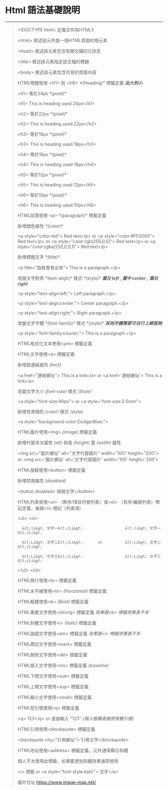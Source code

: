 # Html 語法基礎說明
* * *
> &lt;!DOCTYPE html&gt;  定義文件為HTML5
>
> &lt;html&gt;  敘述該元件是一個HTML頁面的根元素
>
>  &lt;head&gt;  敘述該元素包含有關文檔的元信息
>
>  &lt;title&gt;  敘述該元素指定該文檔的標題
>
>  &lt;body&gt;  敘述該元素包含可見的頁面內容
>
>  HTML標題使用 &lt;H1&gt;  到 &lt;H6&gt;  \*(Heading)\* 標籤定義 ***由大到小***
>
>  &lt;h1&gt;  等於24px \*(pixel)\*
>     
>  &lt;h1&gt; This is heading used 24px&lt;/h1&gt; 
>
>  &lt;h2&gt;  等於22px \*(pixel)\*      
>
>  &lt;h2&gt; This is heading used 22px&lt;/h2&gt; 
>
>  &lt;h3&gt;  等於18px \*(pixel)\*      
>
>  &lt;h3&gt; This is heading used 18px&lt;/h3&gt; 
>
>  &lt;h4&gt;  等於16px \*(pixel)\*      
>
>  &lt;h4&gt; This is heading used 16px&lt;/h4&gt;
> 
>  &lt;h5&gt;  等於12px \*(pixel)\*     
>
>  &lt;h5&gt; This is heading used 12px&lt;/h5&gt;
> 
>  &lt;h6&gt;  等於10px \*(pixel)\*
>
>  &lt;h6&gt; This is heading used 10px&lt;/h6&gt; 
> 
>  HTML段落使用 &lt;p&gt; \*(paragraph)\* 標籤定義
>
>  新增顏色屬性 \*(color)\*
>
>  &lt;p style="color:red"&gt; Red text&lt;/p&gt;  or &lt;p style="color:#FF0000"&gt; Red text&lt;/p&gt;  or &lt;p style="color:rgb(255,0,0)"&gt; Red text&lt;/p&gt;  or &lt;p style="color:rgba(255,0,0,1)"&gt; Red text&lt;/p&gt;
> 
>  新增標題文字 \*(title)\*
>
>  &lt;p title="指我會冒出來"&gt; This is a paragraph.&lt;/p&gt; 
>
>  改變文字對齊 \*(text-aligh)\* 樣式 \*(style)\* ***置左 left , 置中 center , 置右 right***
>
>  &lt;p style="text-align:left;"&gt; Left paragraph.&lt;/p&gt; 
>
>  &lt;p style="text-align:center;"&gt; Center paragraph.&lt;/p&gt;
> 
>  &lt;p style="text-align:right;"&gt; Right paragraph.&lt;/p&gt; 
>
>  改變文字字體 \*(font-family)\* 樣式 \*(style)\* ***其他字體需要可自行上網查詢***
>
>  &lt;p style="font-family:courier;"&gt; This is a paragraph.&lt;/p&gt; 
>  
>  HTML格式化文本使用&lt;pre&gt; 標籤定義
> 
>  HTML文字使用&lt;a&gt; 標籤定義
>
>  新增超連結屬性 *(herf)*
> 
>  &lt;a href="連結網址"&gt; This is a link&lt;/a&gt;  or &lt;a href='連結網址'&gt; This is a link&lt;/a&gt; 
>
>  改變文字大小 *(font-size)* 樣式 *(Style)*
>
>  &lt;a style="font-size:60px"&gt;  or &lt;a style="font-size:2.5rem"&gt; 
>
>  新增背景顏色 *(color)* 樣式 *(style)*
>
>  &lt;a style="background-color:DodgerBlue;"&gt;  
> 
>  HTML圖片使用&lt;img&gt; *(image)* 標籤定義
>
>  新增代替本文屬性 *(alt)* 與長 *(height)* 寬 *(width)* 屬性
>
>  &lt;img src="圖片網址" alt="文字代替圖片" width="100" height="200"&gt;  or &lt;img src='圖片網址' alt='文字代替圖片' width='100' height='200'&gt; 
>
>  HTML按鈕使用&lt;button&gt; 標籤定義
>
>  新增禁用屬性 *(disabled)*
>
>  &lt;button disabled&gt; 按鈕文字&lt;/button&gt;  
> 
>  HTML列表使用&lt;ul&gt;  （無序/項目符號列表）或&lt;ol&gt; （有序/編號列表）標記定義，後跟&lt;li&gt;  標記（列表項）
>
>  &lt;ul&gt;                              &lt;ol&gt; 
>
>       &lt;li&gt; 文字一&lt;/Li&gt;                   &lt;li&gt; 文字一&lt;/Li&gt; 
>
>       &lt;Li&gt; 文字二&lt;/Li&gt;       or          &lt;Li&gt; 文字二&lt;/Li&gt;
> 
>       &lt;Li&gt; 文字三&lt;/Li&gt;                   &lt;Li&gt; 文字三&lt;/Li&gt; 
>
>  &lt;/ul&gt;                             &lt;/ol&gt; 
> 
>  HTML換行使用&lt;br&gt; 標籤定義
> 
>  HTML水平線使用&lt;hr&gt; *(Horizontal)* 標籤定義
> 
>  HTML粗體使用&lt;b&gt; *(Bold)* 標籤定義
> 
>  HTML重要文字使用&lt;strong&gt; 標籤定義 *效果跟&lt;b&gt; 標籤效果差不多*
> 
>  HTML斜體文字使用&lt;i&gt; *(Italic)* 標籤定義
> 
>  HTML強調文字使用&lt;em&gt; 標籤定義 *效果跟&lt;i&gt; 標籤效果差不多*
> 
>  HTML標記文字使用&lt;mark&gt; 標籤定義
> 
>  HTML刪除文字使用&lt;del&gt; 標籤定義
> 
>  HTML插入文字使用&lt;ins&gt; 標籤定義 *(baseline)*
> 
>  HTML下標文字使用&lt;sub&gt; 標籤定義
> 
>  HTML上標文字使用&lt;sup&gt; 標籤定義
> 
>  HTML縮小文字使用&lt;small&gt; 標籤定義
> 
>  HTML短引號使用&lt;q&gt; 標籤定義
>
>  &lt;q&gt; 123&lt;/q&gt;  or 直接輸入 "123" *(個人推薦直接使用雙引號)*
> 
>  HTML引用使用&lt;blockquote&gt; 標籤定義
>
>  &lt;blockquote city="引用網址"&gt; 引用文字&lt;/blockquote&gt; 
> 
>  HTML地址使用&lt;address&gt; 標籤定義，元件通常顯示斜體
>
>  個人不太使用此標籤，如果要達到斜體效果通常使用
>
>  &lt;i&gt; 標籤 or &lt;a style="font-style:italic"&gt; 文字&lt;/a&gt; 
> 
> 圖片位址 https://www.image-map.net/
